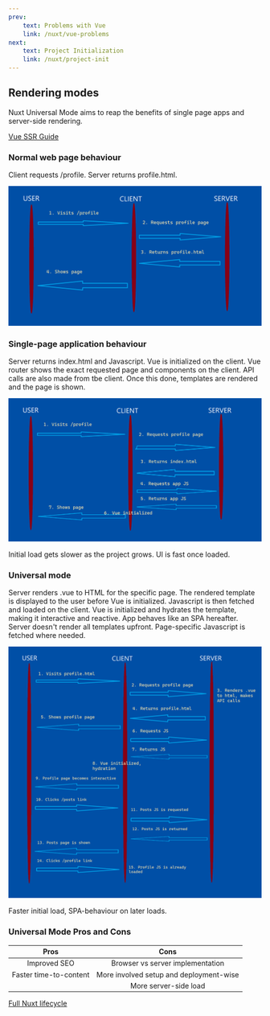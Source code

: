```yaml
---
prev:
    text: Problems with Vue
    link: /nuxt/vue-problems
next:
    text: Project Initialization
    link: /nuxt/project-init
---
```

## Rendering modes

Nuxt Universal Mode aims to reap the benefits of single page apps and server-side rendering.

[Vue SSR Guide](https://ssr.vuejs.org/)

### Normal web page behaviour
Client requests /profile. Server returns profile.html.

![Normal web page](./normal-web-page.png "Normal web page behaviour")

### Single-page application behaviour
Server returns index.html and Javascript. Vue is initialized on the client. Vue router
shows the exact requested page and components on the client. API calls are also
made from tbe client. Once this done, templates are rendered and the page is shown.

![Single page application](./single-page-app.png "Single page application behaviour")

Initial load gets slower as the project grows. UI is fast once loaded.

### Universal mode
Server renders .vue to HTML for the specific page.
The rendered template is displayed to the user before Vue is initialized.
Javascript is then fetched and loaded on the client.
Vue is initialized and hydrates the template, making it interactive and reactive.
App behaves like an SPA hereafter.
Server doesn't render all templates upfront.
Page-specific Javascript is fetched where needed.

![Universal mode](./universal-mode.png "Universal mode application behaviour")

Faster initial load, SPA-behaviour on later loads.

### Universal Mode Pros and Cons

|          Pros          |                   Cons                  |
|:----------------------:|:---------------------------------------:|
| Improved SEO           | Browser vs server implementation        |
| Faster time-to-content | More involved setup and deployment-wise |
|                        | More server-side load                   |

[Full Nuxt lifecycle](https://nuxtjs.org/docs/concepts/nuxt-lifecycle)